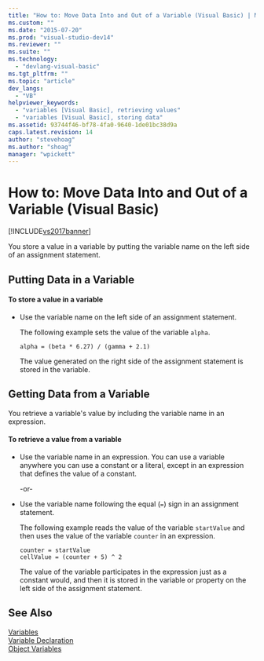 ```yaml
---
title: "How to: Move Data Into and Out of a Variable (Visual Basic) | Microsoft Docs"
ms.custom: ""
ms.date: "2015-07-20"
ms.prod: "visual-studio-dev14"
ms.reviewer: ""
ms.suite: ""
ms.technology: 
  - "devlang-visual-basic"
ms.tgt_pltfrm: ""
ms.topic: "article"
dev_langs: 
  - "VB"
helpviewer_keywords: 
  - "variables [Visual Basic], retrieving values"
  - "variables [Visual Basic], storing data"
ms.assetid: 93744f46-bf78-4fa0-9640-1de01bc38d9a
caps.latest.revision: 14
author: "stevehoag"
ms.author: "shoag"
manager: "wpickett"
---
```

# How to: Move Data Into and Out of a Variable (Visual Basic)
[!INCLUDE[vs2017banner](../../../../includes/vs2017banner.md)]

You store a value in a variable by putting the variable name on the left side of an assignment statement.  
  
## Putting Data in a Variable  
  
#### To store a value in a variable  
  
-   Use the variable name on the left side of an assignment statement.  
  
     The following example sets the value of the variable `alpha`.  
  
    ```  
    alpha = (beta * 6.27) / (gamma + 2.1)  
    ```  
  
     The value generated on the right side of the assignment statement is stored in the variable.  
  
## Getting Data from a Variable  
 You retrieve a variable's value by including the variable name in an expression.  
  
#### To retrieve a value from a variable  
  
-   Use the variable name in an expression. You can use a variable anywhere you can use a constant or a literal, except in an expression that defines the value of a constant.  
  
     -or-  
  
-   Use the variable name following the equal (`=`) sign in an assignment statement.  
  
     The following example reads the value of the variable `startValue` and then uses the value of the variable `counter` in an expression.  
  
    ```  
    counter = startValue  
    cellValue = (counter + 5) ^ 2  
    ```  
  
     The value of the variable participates in the expression just as a constant would, and then it is stored in the variable or property on the left side of the assignment statement.  
  
## See Also  
 [Variables](../../../../visual-basic/programming-guide/language-features/variables/index.md)   
 [Variable Declaration](../../../../visual-basic/programming-guide/language-features/variables/variable-declaration.md)   
 [Object Variables](../../../../visual-basic/programming-guide/language-features/variables/object-variables.md)